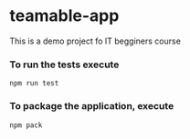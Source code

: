 # teamable-app
This is a demo project fo IT begginers course

### To run the tests execute

    npm run test

### To package the application, execute

    npm pack